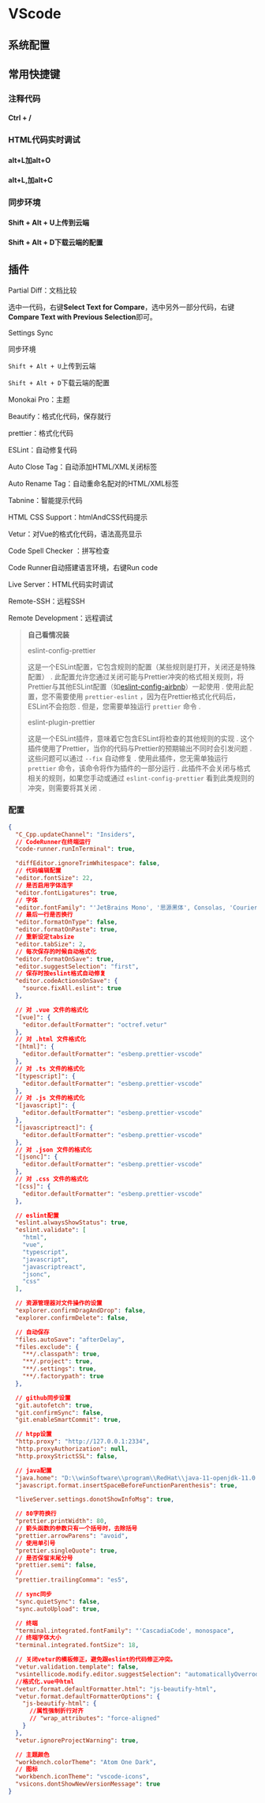 # VScode

## 系统配置

## 常用快捷键

### 	注释代码

#### 		Ctrl + /

### HTML代码实时调试

#### alt+L加alt+O

#### 		alt+L,加alt+C

### 同步环境

#### 	Shift + Alt + U上传到云端

####		Shift + Alt + D下载云端的配置

## 插件

Partial Diff：文档比较

选中一代码，右键**Select Text for Compare**，选中另外一部分代码，右键**Compare Text with Previous Selection**即可。



Settings Sync

同步环境

`Shift + Alt + U`上传到云端

`Shift + Alt + D`下载云端的配置



Monokai Pro：主题

Beautify：格式化代码，保存就行

prettier：格式化代码

ESLint：自动修复代码

Auto Close Tag：自动添加HTML/XML关闭标签

Auto Rename Tag：自动重命名配对的HTML/XML标签



Tabnine：智能提示代码

HTML CSS Support：htmlAndCSS代码提示

Vetur：对Vue的格式化代码，语法高亮显示

Code Spell Checker ：拼写检查



Code Runner自动搭建语言环境，右键Run code

Live Server：HTML代码实时调试

Remote-SSH：远程SSH

Remote Development：远程调试



> **自己看情况装**
>
> eslint-config-prettier
>
> 这是一个ESLint配置，它包含规则的配置（某些规则是打开，关闭还是特殊配置） . 此配置允许您通过关闭可能与Prettier冲突的格式相关规则，将Prettier与其他ESLint配置（如[eslint-config-airbnb](https://www.npmjs.com/package/eslint-config-airbnb)）一起使用 . 使用此配置，您不需要使用 `prettier-eslint` ，因为在Prettier格式化代码后，ESLint不会抱怨 . 但是，您需要单独运行 `prettier` 命令 .
>
> eslint-plugin-prettier
>
> 这是一个ESLint插件，意味着它包含ESLint将检查的其他规则的实现 . 这个插件使用了Prettier，当你的代码与Prettier的预期输出不同时会引发问题 . 这些问题可以通过 `--fix` 自动修复 . 使用此插件，您无需单独运行 `prettier` 命令，该命令将作为插件的一部分运行 . 此插件不会关闭与格式相关的规则，如果您手动或通过 `eslint-config-prettier` 看到此类规则的冲突，则需要将其关闭 .

### 配置

```json
{
  "C_Cpp.updateChannel": "Insiders",
  // CodeRunner在终端运行
  "code-runner.runInTerminal": true,

  "diffEditor.ignoreTrimWhitespace": false,
  // 代码编辑配置
  "editor.fontSize": 22,
  // 是否启用字体连字
  "editor.fontLigatures": true,
  // 字体
  "editor.fontFamily": "'JetBrains Mono', '思源黑体', Consolas, 'Courier New', monospace",
  // 最后一行是否换行
  "editor.formatOnType": false,
  "editor.formatOnPaste": true,
  // 重新设定tabsize
  "editor.tabSize": 2,
  // 每次保存的时候自动格式化
  "editor.formatOnSave": true,
  "editor.suggestSelection": "first",
  // 保存时按eslint格式自动修复
  "editor.codeActionsOnSave": {
    "source.fixAll.eslint": true
  },

  // 对 .vue 文件的格式化
  "[vue]": {
    "editor.defaultFormatter": "octref.vetur"
  },
  // 对 .html 文件格式化
  "[html]": {
    "editor.defaultFormatter": "esbenp.prettier-vscode"
  },
  // 对 .ts 文件的格式化
  "[typescript]": {
    "editor.defaultFormatter": "esbenp.prettier-vscode"
  },
  // 对 .js 文件的格式化
  "[javascript]": {
    "editor.defaultFormatter": "esbenp.prettier-vscode"
  },
  "[javascriptreact]": {
    "editor.defaultFormatter": "esbenp.prettier-vscode"
  },
  // 对 .json 文件的格式化
  "[jsonc]": {
    "editor.defaultFormatter": "esbenp.prettier-vscode"
  },
  // 对 .css 文件的格式化
  "[css]": {
    "editor.defaultFormatter": "esbenp.prettier-vscode"
  },

  // eslint配置
  "eslint.alwaysShowStatus": true,
  "eslint.validate": [
    "html",
    "vue",
    "typescript",
    "javascript",
    "javascriptreact",
    "jsonc",
    "css"
  ],

  // 资源管理器对文件操作的设置
  "explorer.confirmDragAndDrop": false,
  "explorer.confirmDelete": false,

  // 自动保存
  "files.autoSave": "afterDelay",
  "files.exclude": {
    "**/.classpath": true,
    "**/.project": true,
    "**/.settings": true,
    "**/.factorypath": true
  },

  // github同步设置
  "git.autofetch": true,
  "git.confirmSync": false,
  "git.enableSmartCommit": true,

  // htpp设置
  "http.proxy": "http://127.0.0.1:2334",
  "http.proxyAuthorization": null,
  "http.proxyStrictSSL": false,

  // java配置
  "java.home": "D:\\winSoftware\\program\\RedHat\\java-11-openjdk-11.0.12-1",
  "javascript.format.insertSpaceBeforeFunctionParenthesis": true,

  "liveServer.settings.donotShowInfoMsg": true,

  // 80字符换行
  "prettier.printWidth": 80,
  // 箭头函数的参数只有一个括号时，去除括号
  "prettier.arrowParens": "avoid",
  // 使用单引号
  "prettier.singleQuote": true,
  // 是否保留末尾分号
  "prettier.semi": false,
  //
  "prettier.trailingComma": "es5",

  // sync同步
  "sync.quietSync": false,
  "sync.autoUpload": true,

  // 终端
  "terminal.integrated.fontFamily": "'CascadiaCode', monospace",
  // 终端字体大小
  "terminal.integrated.fontSize": 18,

  // 关闭vetur的模板修正，避免跟eslint的代码修正冲突。
  "vetur.validation.template": false,
  "vsintellicode.modify.editor.suggestSelection": "automaticallyOverrodeDefaultValue",
  //格式化.vue中html
  "vetur.format.defaultFormatter.html": "js-beautify-html",
  "vetur.format.defaultFormatterOptions": {
    "js-beautify-html": {
      //属性强制折行对齐
      // "wrap_attributes": "force-aligned"
    }
  },
  "vetur.ignoreProjectWarning": true,

  // 主题颜色
  "workbench.colorTheme": "Atom One Dark",
  // 图标
  "workbench.iconTheme": "vscode-icons",
  "vsicons.dontShowNewVersionMessage": true
}
```





















